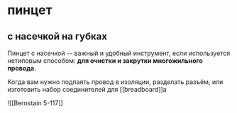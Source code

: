 # пинцет
## с насечкой на губках

Пинцет с насечкой -- важный и удобный инструмент, если используется нетиповым способом: **для очистки и закрутки многожильного провода**.

Когда вам нужно подпаять провод в изоляции, разделать разъём, или изготовить набор соединителей для [[breadboard]]а

![[Bernstain 5-117]]
